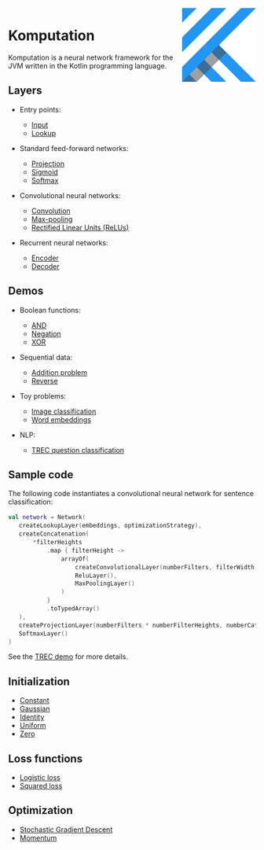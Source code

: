 <img src="Logo.jpg" align="right" height="150" width="150" />

# Komputation

Komputation is a neural network framework for the JVM written in the Kotlin programming language.

## Layers

- Entry points:
  - [Input](./src/main/kotlin/shape/komputation/layers/entry/InputLayer.kt)
  - [Lookup](./src/main/kotlin/shape/komputation/layers/entry/LookupLayer.kt)

- Standard feed-forward networks:
  - [Projection](./src/main/kotlin/shape/komputation/layers/feedforward/projection/ProjectionLayer.kt)
  - [Sigmoid](./src/main/kotlin/shape/komputation/layers/feedforward/activation/SigmoidLayer.kt)
  - [Softmax](./src/main/kotlin/shape/komputation/layers/feedforward/activation/SoftmaxLayer.kt)

- Convolutional neural networks:
  - [Convolution](./src/main/kotlin/shape/komputation/layers/feedforward/convolution/ConvolutionalLayer.kt)
  - [Max-pooling](./src/main/kotlin/shape/komputation/layers/feedforward/convolution/MaxPoolingLayer.kt)
  - [Rectified Linear Units (ReLUs)](./src/main/kotlin/shape/komputation/layers/feedforward/activation/ReluLayer.kt)

- Recurrent neural networks:
  - [Encoder](./src/main/kotlin/shape/komputation/layers/recurrent/Encoder.kt)
  - [Decoder](./src/main/kotlin/shape/komputation/layers/recurrent/Decoder.kt)

## Demos

- Boolean functions:
  - [AND](./src/main/kotlin/shape/komputation/demos/AndSigmoid.kt)
  - [Negation](./src/main/kotlin/shape/komputation/demos/Negation.kt)
  - [XOR](./src/main/kotlin/shape/komputation/demos/Xor.kt)

- Sequential data:
  - [Addition problem](./src/main/kotlin/shape/komputation/demos/AdditionProblem.kt)
  - [Reverse](./src/main/kotlin/shape/komputation/demos/Reverse.kt)

- Toy problems:
  - [Image classification](./src/main/kotlin/shape/komputation/demos/LineDemo.kt)
  - [Word embeddings](./src/main/kotlin/shape/komputation/demos/Embeddings.kt)

- NLP:
  - [TREC question classification](./src/main/kotlin/shape/komputation/demos/TREC.kt)

## Sample code

The following code instantiates a convolutional neural network for sentence classification:

 ```kotlin
val network = Network(
    createLookupLayer(embeddings, optimizationStrategy),
    createConcatenation(
        *filterHeights
            .map { filterHeight ->
                arrayOf(
                    createConvolutionalLayer(numberFilters, filterWidth, filterHeight, initializationStrategy, optimizationStrategy),
                    ReluLayer(),
                    MaxPoolingLayer()
                )
            }
            .toTypedArray()
    ),
    createProjectionLayer(numberFilters * numberFilterHeights, numberCategories, initializationStrategy, optimizationStrategy),
    SoftmaxLayer()
)
```

See the [TREC demo](./src/main/kotlin/shape/komputation/demos/TREC.kt) for more details.

## Initialization

- [Constant](./src/main/kotlin/shape/komputation/initialization/ConstantInitialization.kt)
- [Gaussian](./src/main/kotlin/shape/komputation/initialization/GaussianInitialization.kt)
- [Identity](./src/main/kotlin/shape/komputation/initialization/IdentityInitialization.kt)
- [Uniform](./src/main/kotlin/shape/komputation/initialization/UniformInitialization.kt)
- [Zero](./src/main/kotlin/shape/komputation/initialization/ZeroInitialization.kt)

## Loss functions

- [Logistic loss](./src/main/kotlin/shape/komputation/loss/LogisticLoss.kt)
- [Squared loss](./src/main/kotlin/shape/komputation/loss/SquaredLoss.kt)

## Optimization

- [Stochastic Gradient Descent](./src/main/kotlin/shape/komputation/optimization/StochasticGradientDescent.kt)
- [Momentum](./src/main/kotlin/shape/komputation/optimization/Momentum.kt)